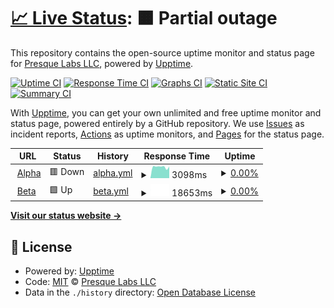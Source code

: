 # [📈 Live Status](https://presquelabs.github.io/upptime): <!--live status--> **🟧 Partial outage**

This repository contains the open-source uptime monitor and status page for [Presque Labs LLC](https://presquelabs.github.io/upptime), powered by [Upptime](https://github.com/upptime/upptime).

[![Uptime CI](https://github.com/presquelabs/upptime/workflows/Uptime%20CI/badge.svg)](https://github.com/presquelabs/upptime/actions?query=workflow%3A%22Uptime+CI%22)
[![Response Time CI](https://github.com/presquelabs/upptime/workflows/Response%20Time%20CI/badge.svg)](https://github.com/presquelabs/upptime/actions?query=workflow%3A%22Response+Time+CI%22)
[![Graphs CI](https://github.com/presquelabs/upptime/workflows/Graphs%20CI/badge.svg)](https://github.com/presquelabs/upptime/actions?query=workflow%3A%22Graphs+CI%22)
[![Static Site CI](https://github.com/presquelabs/upptime/workflows/Static%20Site%20CI/badge.svg)](https://github.com/presquelabs/upptime/actions?query=workflow%3A%22Static+Site+CI%22)
[![Summary CI](https://github.com/presquelabs/upptime/workflows/Summary%20CI/badge.svg)](https://github.com/presquelabs/upptime/actions?query=workflow%3A%22Summary+CI%22)

With [Upptime](https://upptime.js.org), you can get your own unlimited and free uptime monitor and status page, powered entirely by a GitHub repository. We use [Issues](https://github.com/presquelabs/upptime/issues) as incident reports, [Actions](https://github.com/presquelabs/upptime/actions) as uptime monitors, and [Pages](https://presquelabs.github.io/upptime) for the status page.

<!--start: status pages-->
<!-- This summary is generated by Upptime (https://github.com/upptime/upptime) -->
<!-- Do not edit this manually, your changes will be overwritten -->
<!-- prettier-ignore -->
| URL | Status | History | Response Time | Uptime |
| --- | ------ | ------- | ------------- | ------ |
| <img alt="" src="https://icons.duckduckgo.com/ip3/alpha.presquelabs.com.ico" height="13"> [Alpha](https://alpha.presquelabs.com) | 🟥 Down | [alpha.yml](https://github.com/presquelabs/upptime/commits/HEAD/history/alpha.yml) | <details><summary><img alt="Response time graph" src="./graphs/alpha/response-time-week.png" height="20"> 3098ms</summary><br><a href="https://presquelabs.github.io/upptime/history/alpha"><img alt="Response time 296" src="https://img.shields.io/endpoint?url=https%3A%2F%2Fraw.githubusercontent.com%2Fpresquelabs%2Fupptime%2FHEAD%2Fapi%2Falpha%2Fresponse-time.json"></a><br><a href="https://presquelabs.github.io/upptime/history/alpha"><img alt="24-hour response time 3172" src="https://img.shields.io/endpoint?url=https%3A%2F%2Fraw.githubusercontent.com%2Fpresquelabs%2Fupptime%2FHEAD%2Fapi%2Falpha%2Fresponse-time-day.json"></a><br><a href="https://presquelabs.github.io/upptime/history/alpha"><img alt="7-day response time 3098" src="https://img.shields.io/endpoint?url=https%3A%2F%2Fraw.githubusercontent.com%2Fpresquelabs%2Fupptime%2FHEAD%2Fapi%2Falpha%2Fresponse-time-week.json"></a><br><a href="https://presquelabs.github.io/upptime/history/alpha"><img alt="30-day response time 944" src="https://img.shields.io/endpoint?url=https%3A%2F%2Fraw.githubusercontent.com%2Fpresquelabs%2Fupptime%2FHEAD%2Fapi%2Falpha%2Fresponse-time-month.json"></a><br><a href="https://presquelabs.github.io/upptime/history/alpha"><img alt="1-year response time 296" src="https://img.shields.io/endpoint?url=https%3A%2F%2Fraw.githubusercontent.com%2Fpresquelabs%2Fupptime%2FHEAD%2Fapi%2Falpha%2Fresponse-time-year.json"></a></details> | <details><summary><a href="https://presquelabs.github.io/upptime/history/alpha">0.00%</a></summary><a href="https://presquelabs.github.io/upptime/history/alpha"><img alt="All-time uptime 94.61%" src="https://img.shields.io/endpoint?url=https%3A%2F%2Fraw.githubusercontent.com%2Fpresquelabs%2Fupptime%2FHEAD%2Fapi%2Falpha%2Fuptime.json"></a><br><a href="https://presquelabs.github.io/upptime/history/alpha"><img alt="24-hour uptime 0.00%" src="https://img.shields.io/endpoint?url=https%3A%2F%2Fraw.githubusercontent.com%2Fpresquelabs%2Fupptime%2FHEAD%2Fapi%2Falpha%2Fuptime-day.json"></a><br><a href="https://presquelabs.github.io/upptime/history/alpha"><img alt="7-day uptime 0.00%" src="https://img.shields.io/endpoint?url=https%3A%2F%2Fraw.githubusercontent.com%2Fpresquelabs%2Fupptime%2FHEAD%2Fapi%2Falpha%2Fuptime-week.json"></a><br><a href="https://presquelabs.github.io/upptime/history/alpha"><img alt="30-day uptime 69.36%" src="https://img.shields.io/endpoint?url=https%3A%2F%2Fraw.githubusercontent.com%2Fpresquelabs%2Fupptime%2FHEAD%2Fapi%2Falpha%2Fuptime-month.json"></a><br><a href="https://presquelabs.github.io/upptime/history/alpha"><img alt="1-year uptime 94.61%" src="https://img.shields.io/endpoint?url=https%3A%2F%2Fraw.githubusercontent.com%2Fpresquelabs%2Fupptime%2FHEAD%2Fapi%2Falpha%2Fuptime-year.json"></a></details>
| <img alt="" src="https://icons.duckduckgo.com/ip3/beta.presquelabs.com.ico" height="13"> [Beta](https://beta.presquelabs.com) | 🟩 Up | [beta.yml](https://github.com/presquelabs/upptime/commits/HEAD/history/beta.yml) | <details><summary><img alt="Response time graph" src="./graphs/beta/response-time-week.png" height="20"> 18653ms</summary><br><a href="https://presquelabs.github.io/upptime/history/beta"><img alt="Response time 638" src="https://img.shields.io/endpoint?url=https%3A%2F%2Fraw.githubusercontent.com%2Fpresquelabs%2Fupptime%2FHEAD%2Fapi%2Fbeta%2Fresponse-time.json"></a><br><a href="https://presquelabs.github.io/upptime/history/beta"><img alt="24-hour response time 18653" src="https://img.shields.io/endpoint?url=https%3A%2F%2Fraw.githubusercontent.com%2Fpresquelabs%2Fupptime%2FHEAD%2Fapi%2Fbeta%2Fresponse-time-day.json"></a><br><a href="https://presquelabs.github.io/upptime/history/beta"><img alt="7-day response time 18653" src="https://img.shields.io/endpoint?url=https%3A%2F%2Fraw.githubusercontent.com%2Fpresquelabs%2Fupptime%2FHEAD%2Fapi%2Fbeta%2Fresponse-time-week.json"></a><br><a href="https://presquelabs.github.io/upptime/history/beta"><img alt="30-day response time 684" src="https://img.shields.io/endpoint?url=https%3A%2F%2Fraw.githubusercontent.com%2Fpresquelabs%2Fupptime%2FHEAD%2Fapi%2Fbeta%2Fresponse-time-month.json"></a><br><a href="https://presquelabs.github.io/upptime/history/beta"><img alt="1-year response time 638" src="https://img.shields.io/endpoint?url=https%3A%2F%2Fraw.githubusercontent.com%2Fpresquelabs%2Fupptime%2FHEAD%2Fapi%2Fbeta%2Fresponse-time-year.json"></a></details> | <details><summary><a href="https://presquelabs.github.io/upptime/history/beta">0.00%</a></summary><a href="https://presquelabs.github.io/upptime/history/beta"><img alt="All-time uptime 95.38%" src="https://img.shields.io/endpoint?url=https%3A%2F%2Fraw.githubusercontent.com%2Fpresquelabs%2Fupptime%2FHEAD%2Fapi%2Fbeta%2Fuptime.json"></a><br><a href="https://presquelabs.github.io/upptime/history/beta"><img alt="24-hour uptime 0.01%" src="https://img.shields.io/endpoint?url=https%3A%2F%2Fraw.githubusercontent.com%2Fpresquelabs%2Fupptime%2FHEAD%2Fapi%2Fbeta%2Fuptime-day.json"></a><br><a href="https://presquelabs.github.io/upptime/history/beta"><img alt="7-day uptime 0.00%" src="https://img.shields.io/endpoint?url=https%3A%2F%2Fraw.githubusercontent.com%2Fpresquelabs%2Fupptime%2FHEAD%2Fapi%2Fbeta%2Fuptime-week.json"></a><br><a href="https://presquelabs.github.io/upptime/history/beta"><img alt="30-day uptime 65.03%" src="https://img.shields.io/endpoint?url=https%3A%2F%2Fraw.githubusercontent.com%2Fpresquelabs%2Fupptime%2FHEAD%2Fapi%2Fbeta%2Fuptime-month.json"></a><br><a href="https://presquelabs.github.io/upptime/history/beta"><img alt="1-year uptime 95.38%" src="https://img.shields.io/endpoint?url=https%3A%2F%2Fraw.githubusercontent.com%2Fpresquelabs%2Fupptime%2FHEAD%2Fapi%2Fbeta%2Fuptime-year.json"></a></details>

<!--end: status pages-->

[**Visit our status website →**](https://presquelabs.github.io/upptime)

## 📄 License

- Powered by: [Upptime](https://github.com/upptime/upptime)
- Code: [MIT](./LICENSE) © [Presque Labs LLC](https://presquelabs.github.io/upptime)
- Data in the `./history` directory: [Open Database License](https://opendatacommons.org/licenses/odbl/1-0/)

